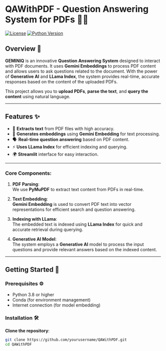 # **QAWithPDF - Question Answering System for PDFs** 📄🤖

[![License](https://img.shields.io/badge/License-MIT-blue.svg)](LICENSE) 
[![Python Version](https://img.shields.io/badge/Python-3.8-green.svg)](https://www.python.org/downloads/)

## **Overview** 🌟
**GEMINIQ** is an innovative **Question Answering System** designed to interact with PDF documents. It uses **Gemini Embeddings** to process PDF content and allows users to ask questions related to the document. With the power of **Generative AI** and **LLama Index**, the system provides real-time, accurate responses based on the content of the uploaded PDFs.

This project allows you to **upload PDFs**, **parse the text**, and **query the content** using natural language.

---

## **Features** ✨

- 📄 **Extracts text** from PDF files with high accuracy.
- 🔄 **Generates embeddings** using **Gemini Embedding** for text processing.
- 🗣️ **Real-time question answering** based on PDF content.
- ⚡ **Uses LLama Index** for efficient indexing and querying.
- 🌍 **Streamlit** interface for easy interaction.

---

### **Core Components**:
1. **PDF Parsing**:  
   We use **PyMuPDF** to extract text content from PDFs in real-time.
   
2. **Text Embedding**:  
   **Gemini Embedding** is used to convert PDF text into vector representations for efficient search and question answering.

3. **Indexing with LLama**:  
   The embedded text is indexed using **LLama Index** for quick and accurate retrieval during querying.

4. **Generative AI Model**:  
   The system employs a **Generative AI** model to process the input questions and provide relevant answers based on the indexed content.

---

## **Getting Started** 🚀

### **Prerequisites** ⚙️

- Python 3.8 or higher
- Conda (for environment management)
- Internet connection (for model embedding)

### **Installation** 🛠️

**Clone the repository**:
   ```bash
   git clone https://github.com/yourusername/QAWithPDF.git
   cd QAWithPDF
